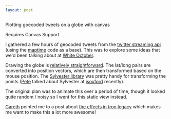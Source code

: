```yaml
---
layout: post
---
```


<p class="lead">Plotting goecoded tweets on a globe with canvas</p>

<canvas height="550" width="600" class="cr" data-cr="tweet-globe">Requires Canvas Support</canvas>

I gathered a few hours of geocoded tweets from the [twitter streaming api](https://dev.twitter.com/docs/streaming-apis) (using the [maptime](http://benjaminbenben.com/2012/12/05/maptime/) code as a base).  This was to explore some ideas that we'd been talking about at [White October](http://whiteoctober.co.uk).

Drawing the globe is [relatively straightforward](https://gist.github.com/benfoxall/5332944#file-tweet-globe-js).  The lat/long pairs are converted into position vectors, which are then transformed based on the mouse position.  The [Sylvester library](http://sylvester.jcoglan.com/) was pretty handy for transforming the points ([Pete](https://twitter.com/intent/user?screen_name=peterjwest) talked about Sylvester at [jsoxford](http://jsoxford.com/) recently).

The original plan was to animate this over a period of time,  though it looked quite random / noisy so I went for this static view instead.

[Gareth](https://twitter.com/intent/user?screen_name=4foot30) pointed me to a post about [the effects in tron legacy](http://jtnimoy.net/?q=178&utm_source=buffer&buffer_share=254f1) which makes me want to make this a lot more awesome!

